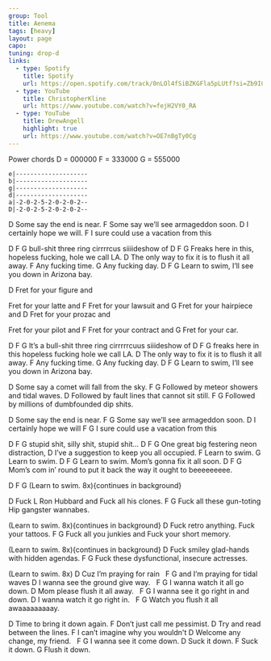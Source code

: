 ```yaml
---
group: Tool
title: Aenema
tags: [heavy]
layout: page
capo: 
tuning: drop-d
links: 
  - type: Spotify
    title: Spotify
    url: https://open.spotify.com/track/0nLOl4fSiBZKGFla5pLUtf?si=Zb9ICtzcT6iX85Ppu7RPIQ
  - type: YouTube
    title: ChristopherKline
    url: https://www.youtube.com/watch?v=fejH2VY0_RA
  - type: YouTube
    title: DrewAngell
    highlight: true
    url: https://www.youtube.com/watch?v=OE7nBgTy0Cg
---
```


Power chords
D = 000000
F = 333000
G = 555000

```chordpro
e|--------------------
b|--------------------
g|--------------------
d|--------------------
a|-2-0-2-5-2-0-2-0-2--
D|-2-0-2-5-2-0-2-0-2--
```

D
Some say the end is near.
F
Some say we’ll see armageddon soon.
D
I certainly hope we will.
F
I sure could use a vacation from this

D                    F         G
bull-shit three ring cirrrrcus siiiideshow of
D                             F                     G
Freaks here in this, hopeless fucking, hole we call LA.
D
The only way to fix it is to flush it all away.
F
Any fucking time.
G
Any fucking day.
D                                   F       G
Learn to swim, I’ll see you down in Arizona bay.

D
Fret for your figure and

Fret for your latte and
F
Fret for your lawsuit and
G
Fret for your hairpiece and
D
Fret for your prozac and

Fret for your pilot and
F
Fret for your contract and
G
Fret for your car.

D                           F            G
It’s a bull-shit three ring cirrrrrcuus siiideshow of
D                            F                    G
freaks here in this hopeless fucking hole we call LA.
D
The only way to fix it is to flush it all away.
F
Any fucking time.
G
Any fucking day.
D                                   F       G
Learn to swim, I’ll see you down in Arizona bay.

D
Some say a comet will fall from the sky.
F                              G
Followed by meteor showers and tidal waves.
D
Followed by fault lines that cannot sit still.
F                                   G
Followed by millions of dumbfounded dip shits.

D
Some say the end is near.
F                       G
Some say we’ll see armageddon soon.
D
I certainly hope we will
F                           G
I sure could use a vacation from this

D                         F         G
stupid shit, silly shit, stupid shit…
D                       F           G
One great big festering neon distraction,
D
I’ve a suggestion to keep you all occupied.
F
 Learn to swim.
G
 Learn to swim.
D                           F          G
 Learn to swim. Mom’s gonna fix it all soon.
D                             F                        G
Mom’s com in’ round to put it back the way it ought to beeeeeeeee.

D           F   G
(Learn to swim. 8x){continues in background}

D
Fuck L Ron Hubbard and Fuck all his clones.
F                                       G
Fuck all these gun-toting Hip gangster wannabes.

(Learn to swim. 8x){continues in background}
D
Fuck retro anything. Fuck your tattoos.
F                                         G
Fuck all you junkies and Fuck your short memory.

(Learn to swim. 8x){continues in background}
D
Fuck smiley glad-hands with hidden agendas.
F                                   G
Fuck these dysfunctional, insecure actresses.

(Learn to swim. 8x)
 D
Cuz I’m praying for rain
&nbsp;       F           G
and I’m praying for tidal waves
D
I wanna see the ground give way.
&nbsp;       F               G
I wanna watch it all go down.
D
Mom please flush it all away.
&nbsp;       F               G
I wanna see it go right in and down.
D
I wanna watch it go right in.
&nbsp;         F            G
Watch you flush it all awaaaaaaaaay.

D
Time to bring it down again.
F
Don’t just call me pessimist.
D
Try and read between the lines.
F
I can’t imagine why you wouldn't
D
Welcome any change, my friend.
&nbsp;       F           G
I wanna see it come down.
D
Suck it down.
F
Suck it down.
G
Flush it down.

